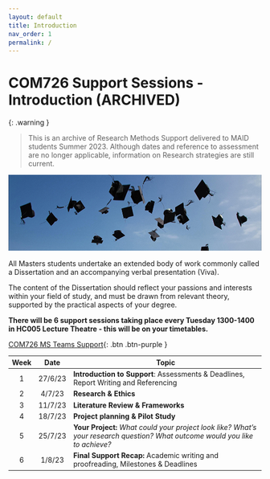 ```yaml
---
layout: default
title: Introduction
nav_order: 1
permalink: /
---
```


# COM726 Support Sessions - Introduction (ARCHIVED)

{: .warning }
> This is an archive of Research Methods Support delivered to MAID students Summer 2023. Although dates and reference to assessment are no longer applicable, information on Research strategies are still current.



![university-student](docs/img/university-student-2.jpg)

All Masters students undertake an extended body of work commonly called a Dissertation and an accompanying verbal presentation (Viva).

The content of the Dissertation should reflect your passions and interests within your field of study, and must be drawn from relevant theory, supported by the practical aspects of your degree.


**There will be 6 support sessions taking place every Tuesday 1300-1400 in HC005 Lecture Theatre - this will be on your timetables.**

[COM726 MS Teams Support](#){: .btn .btn-purple } 


| Week |  Date   | Topic                                                        |
| :--: | :-----: | ------------------------------------------------------------ |
|  1   | 27/6/23 | **Introduction to Support**: Assessments & Deadlines, Report Writing and Referencing |
|  2   | 4/7/23  | **Research & Ethics**                                        |
|  3   | 11/7/23 | **Literature Review & Frameworks**                          |
|  4   | 18/7/23 | **Project planning & Pilot Study**                           |
|  5   | 25/7/23 | **Your Project:** *What could your project look like? What’s your research question? What outcome would you like to achieve?* |
|  6   | 1/8/23  | **Final Support Recap:** Academic writing and proofreading, Milestones & Deadlines |

